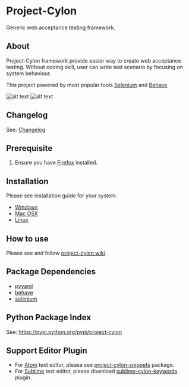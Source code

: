 # Project-Cylon
Generic web acceptance testing framework.

## About
Project-Cylon framework provide easier way to create web acceptance testing.
Without coding skill, user can write test scenario by focusing on system behaviour.

This project powered by most popular tools [Selenium](http://docs.seleniumhq.org/) and [Behave](http://pythonhosted.org/behave/).

![alt text](http://docs.seleniumhq.org/images/big-logo.png)
![alt text](https://raw.githubusercontent.com/behave/behave/master/docs/_static/behave_logo.png)


## Changelog
See: [Changelog](https://github.com/gigapixel/project-cylon/blob/master/CHANGELOG.md)

## Prerequisite
1. Ensure you have [Firefox](http://www.mozilla.org/en-US/firefox/new/) installed.

## Installation
Please see installation guide for your system.

* [Windows](https://github.com/gigapixel/project-cylon/wiki/Installation-on-Windows)
* [Mac OSX](https://github.com/gigapixel/project-cylon/wiki/Installation-on-Mac-OSX)
* [Linux](https://github.com/gigapixel/project-cylon/wiki/Installation-on-Linux)

## How to use
Please see and follow [project-cylon wiki](https://github.com/gigapixel/project-cylon/wiki).

## Package Dependencies
* [pyyaml](https://pypi.python.org/pypi/PyYAML)
* [behave](https://pypi.python.org/pypi/behave)
* [selenium](https://pypi.python.org/pypi/selenium)

## Python Package Index
See: https://pypi.python.org/pypi/project-cylon

## Support Editor Plugin
* For [Atom](https://atom.io) text editor, please see [project-cylon-snippets](https://atom.io/packages/project-cylon-snippets) package.
* For [Sublime](http://www.sublimetext.com) text editor, please download [sublime-cylon-keywords](https://dl.dropboxusercontent.com/u/34601197/sublime-cylon-keywords.zip) plugin.
